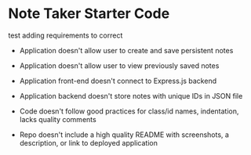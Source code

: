 # Note Taker Starter Code
test adding requirements to correct

* Application doesn't allow user to create and save persistent notes

* Application doesn't allow user to view previously saved notes

* Application front-end doesn't connect to Express.js backend

* Application backend doesn't store notes with unique IDs in JSON file

* Code doesn't follow good practices for class/id names, indentation, lacks quality comments

* Repo doesn't include a high quality README with screenshots, a description, or link to deployed application